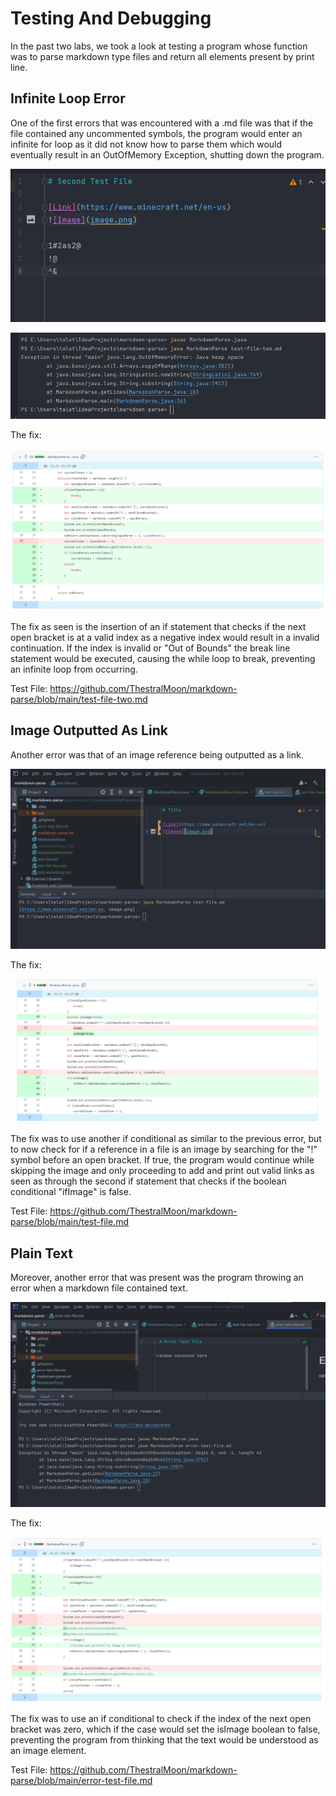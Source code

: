 # Testing And Debugging

In the past two labs, we took a look at testing a program whose
function was to parse markdown type files and return all elements
present by print line. 


## Infinite Loop Error

One of the first errors that was encountered with a .md file was that
if the file contained any uncommented symbols, the program would enter
an infinite for loop as it did not know how to parse them which would
eventually result in an OutOfMemory Exception, shutting down the
program.

![Infinite Loop Case](/debug_lab_report_resources/infinite_loop_case.png)

![Out Of Memory Error](/debug_lab_report_resources/out_of_memory_error.png)

The fix:

![Infinite Loop Fix](/debug_lab_report_resources/infinite_loop_fix.png)

The fix as seen is the insertion of an if statement that checks if
the next open bracket is at a valid index as a negative index would
result in a invalid continuation. If the index is invalid or "Out of Bounds"
the break line statement would be executed, causing the while loop to break,
preventing an infinite loop from occurring.

Test File: https://github.com/ThestralMoon/markdown-parse/blob/main/test-file-two.md

## Image Outputted As Link

Another error was that of an image reference being outputted as a link.

![Image Error Case](/debug_lab_report_resources/image_error_case.png)

The fix:

![Image Error Fix](/debug_lab_report_resources/image_error_fix.png)

The fix was to use another if conditional as similar to the previous
error, but to now check for if a reference in a file is an image by searching
for the "!" symbol before an open bracket. If true, the program would continue
while skipping the image and only proceeding to add and print out valid
links as seen as through the second if statement that checks if the boolean
conditional "ifImage" is false.

Test File: https://github.com/ThestralMoon/markdown-parse/blob/main/test-file.md

## Plain Text 

Moreover, another error that was present was the program throwing an error
when a markdown file contained text.

![Text Error Case](/debug_lab_report_resources/text_error_case.png)

The fix:

![Text Error Fix](/debug_lab_report_resources/text_error_fix.png)

The fix was to use an if conditional to check if the index of the next
open bracket was zero, which if the case would set the isImage boolean to
false, preventing the program from thinking that the text would be understood
as an image element.

Test File: https://github.com/ThestralMoon/markdown-parse/blob/main/error-test-file.md